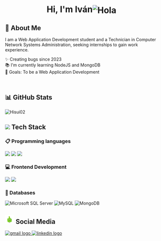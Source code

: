 
  <h1 align="center"><b>Hi, I'm Iván</b><img alt="Hola" height="70px" width="70px" align="center" src="https://c.tenor.com/fYg91qBpDdgAAAAi/bongo-cat-transparent.gif"></img></h1>

## 💫 About Me
I am a Web Application Development student and a Technician in Computer Network Systems Administration, seeking internships to gain work experience.
<p align="left">✨ Creating bugs since 2023<br>📚 I'm currently learning NodeJS and MongoDB<br>🎯 Goals: To be a Web Application Development</p>
<br>

## 📊 GitHub Stats
<img align="center" src="https://github-readme-stats.vercel.app/api/top-langs?username=Ivanrr462&show_icons=true&theme=dark&locale=en&layout=compact" alt="Hisui02" />

<br>

## <img  src="https://media2.giphy.com/media/QssGEmpkyEOhBCb7e1/giphy.gif?cid=ecf05e47a0n3gi1bfqntqmob8g9aid1oyj2wr3ds3mg700bl&rid=giphy.gif" width ="25"><b> Tech Stack</b>

### 📋 Programming languages
<span>
  <img src="https://img.shields.io/badge/javascript-%23323330.svg?logo=javascript&logoColor=%23F7DF1E">
  <img src="https://img.shields.io/badge/java-%23ED8B00.svg?logo=openjdk&logoColor=white">
  <img src="https://img.shields.io/badge/php-%23777BB4.svg?logo=php&logoColor=white">
</span>

### 💻 Frontend Development
<span>
  <img src="https://img.shields.io/badge/html5-%23E34F26.svg?logo=html5&logoColor=white">
  <img src="https://img.shields.io/badge/css3-%231572B6.svg?logo=css3&logoColor=white">
</span>

### 💾 Databases
<span>
  <img alt="Microsoft SQL Server" src="https://img.shields.io/badge/Microsoft%20SQL%20Server-CC2927?logo=microsoft%20sql%20server&logoColor=white"/>
  <img alt="MySQL" src="https://img.shields.io/badge/MySQL-%2300f.svg?logo=mysql&logoColor=white">
  <img alt="MongoDB" src="https://img.shields.io/badge/MongoDB-%234ea94b.svg?logo=mongodb&logoColor=white">
</span>
<br>


## <img  src="imagenes/gifsocial.gif" width ="30"><b> Social Media</b>
<div align="left">
  <a href="mailto:ivan.rios1712@gmail.com" target="_blank">
    <img src="https://img.shields.io/static/v1?message=Gmail&logo=gmail&label=&color=D14836&logoColor=white&labelColor=&style=for-the-badge" height="35" alt="gmail logo"  />
  </a>
  <a href="https://www.linkedin.com/in/ivan-rios-raya-a73515276" target="_blank">
    <img src="https://img.shields.io/static/v1?message=LinkedIn&logo=linkedin&label=&color=0077B5&logoColor=white&labelColor=&style=for-the-badge" height="35" alt="linkedin logo"  />
  </a>
</div>

